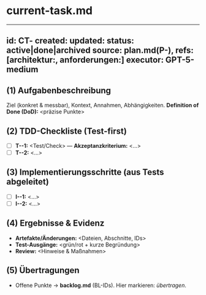 # current-task.md
---
id: CT-<NNN>
created: <ISO8601-UTC>
updated: <ISO8601-UTC>
status: active|done|archived
source: plan.md(P-<NNN>), refs: [architektur:<id>, anforderungen:<id>]
executor: GPT-5-medium
---

## (1) Aufgabenbeschreibung
Ziel (konkret & messbar), Kontext, Annahmen, Abhängigkeiten.
**Definition of Done (DoD):** <präzise Punkte>

## (2) TDD-Checkliste (Test-first)
- [ ] **T-<NNN>-1:** <Test/Check> — **Akzeptanzkriterium:** <…>
- [ ] **T-<NNN>-2:** <…>

## (3) Implementierungsschritte (aus Tests abgeleitet)
- [ ] **I-<NNN>-1:** <…>
- [ ] **I-<NNN>-2:** <…>

## (4) Ergebnisse & Evidenz
- **Artefakte/Änderungen:** <Dateien, Abschnitte, IDs>
- **Test-Ausgänge:** <grün/rot + kurze Begründung>
- **Review:** <Hinweise & Maßnahmen>

## (5) Übertragungen
- Offene Punkte → **backlog.md** (BL-IDs). Hier markieren: *übertragen*.
